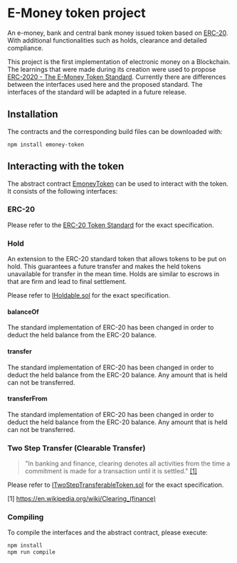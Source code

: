 # E-Money token project

An e-money, bank and central bank money issued token based on [ERC-20](https://github.com/ethereum/EIPs/blob/master/EIPS/eip-20.md). With additional functionalities such as holds, clearance and detailed compliance.

This project is the first implementation of electronic money on a Blockchain. The learnings that were made during its creation were used to propose [ERC-2020 - The E-Money Token Standard](https://emoneytokenstandard.org/). Currently there are differences between the interfaces used here and the proposed standard. The interfaces of the standard will be adapted in a future release.

## Installation

The contracts and the corresponding build files can be downloaded with:

```
npm install emoney-token
```

## Interacting with the token

The abstract contract [EmoneyToken](contracts/EmoneyToken.sol) can be used to interact with the token. It consists of the following interfaces:

### ERC-20

Please refer to the [ERC-20 Token Standard](https://eips.ethereum.org/EIPS/eip-20) for the exact specification.

### Hold

An extension to the ERC-20 standard token that allows tokens to be put on hold. This guarantees a future transfer and makes the held tokens unavailable for transfer in the mean time. Holds are similar to escrows in that are firm and lead to final settlement.

Please refer to [IHoldable.sol](contracts/IHoldable.sol) for the exact specification.

#### balanceOf

The standard implementation of ERC-20 has been changed in order to deduct the held balance from the ERC-20 balance.

#### transfer

The standard implementation of ERC-20 has been changed in order to deduct the held balance from the ERC-20 balance. Any amount that is held can not be transferred.

#### transferFrom

The standard implementation of ERC-20 has been changed in order to deduct the held balance from the ERC-20 balance. Any amount that is held can not be transferred.

### Two Step Transfer (Clearable Transfer)

> "In banking and finance, clearing denotes all activities from the time a commitment is made for a transaction until it is settled." [[1]][Clearing-Wikipedia] 

Please refer to [ITwoStepTransferableToken.sol](contracts/ITwoStepTransferableToken.sol) for the exact specification.

[1] https://en.wikipedia.org/wiki/Clearing_(finance)

[Clearing-Wikipedia]: https://en.wikipedia.org/wiki/Clearing_(finance)

### Compiling

To compile the interfaces and the abstract contract, please execute:
```sh
npm install
npm run compile
```
